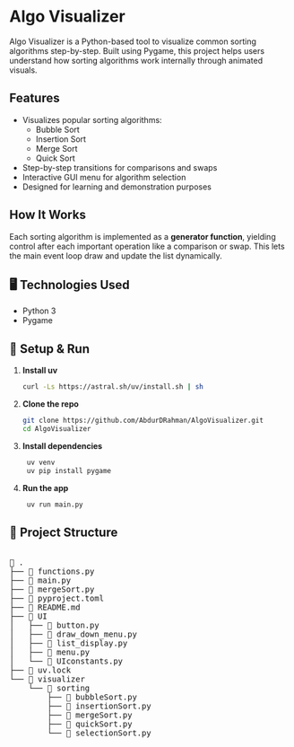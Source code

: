 # Algo Visualizer

Algo Visualizer is a Python-based tool to visualize common sorting algorithms step-by-step. Built using Pygame, this project helps users understand how sorting algorithms work internally through animated visuals.

## Features

- Visualizes popular sorting algorithms:
  - Bubble Sort
  - Insertion Sort
  - Merge Sort
  - Quick Sort
- Step-by-step transitions for comparisons and swaps
- Interactive GUI menu for algorithm selection
- Designed for learning and demonstration purposes

##  How It Works

Each sorting algorithm is implemented as a **generator function**, yielding control after each important operation like a comparison or swap. This lets the main event loop draw and update the list dynamically.

## 🖥️ Technologies Used

- Python 3
- Pygame


## 🔧 Setup & Run



1. **Install uv**
   ```bash
   curl -Ls https://astral.sh/uv/install.sh | sh
2. **Clone the repo**

    ```bash
   git clone https://github.com/AbdurDRahman/AlgoVisualizer.git
   cd AlgoVisualizer
    ```

3. **Install dependencies**

   ```bash
    uv venv
    uv pip install pygame

4. **Run the app**

   ```bash
    uv run main.py

## 📂 Project Structure
<pre>

 .
├──  functions.py
├──  main.py
├──  mergeSort.py
├──  pyproject.toml
├──  README.md
├──  UI
│   ├──  button.py
│   ├──  draw_down_menu.py
│   ├──  list_display.py
│   ├──  menu.py
│   └──  UIconstants.py
├──  uv.lock
└──  visualizer
    └──  sorting
        ├──  bubbleSort.py
        ├──  insertionSort.py
        ├──  mergeSort.py
        ├──  quickSort.py
        └──  selectionSort.py


